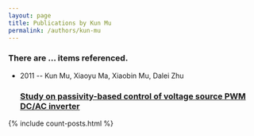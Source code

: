 ```yaml
---
layout: page
title: Publications by Kun Mu
permalink: /authors/kun-mu
---
```


<h3 id="number-posts">There are ... items referenced.</h3>
<ul class="post-list">
<li><span class='post-meta'>2011 -- Kun Mu, Xiaoyu Ma, Xiaobin Mu, Dalei Zhu</span><h3><a class='post-link' href="{{ site.baseurl }}/study-on-passivity-based-control-of-voltage-source-pwm-dc-ac-inverter">Study on passivity-based control of voltage source PWM DC/AC inverter</a></h3></li>

</ul>
{% include count-posts.html %}
